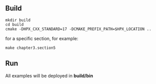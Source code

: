 ## Build

~~~
mkdir build
cd build
cmake -DHPX_CXX_STANDARD=17 -DCMAKE_PREFIX_PATH=$HPX_LOCATION ..
~~~
for a specific section, for example: <br />
~~~
make chapter3.section5
~~~
## Run 
All examples will be deployed in **build/bin**
